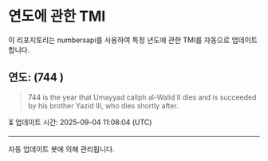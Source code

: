 
# 연도에 관한 TMI

이 리포지토리는 numbersapi를 사용하여 특정 년도에 관한 TMI를 자동으로 업데이트합니다.

## 연도: (744 )
> 744 is the year that Umayyad caliph al-Walid II dies and is succeeded by his brother Yazid III, who dies shortly after.

⏳ 업데이트 시간: 2025-09-04 11:08:04 (UTC)

---
자동 업데이트 봇에 의해 관리됩니다.
